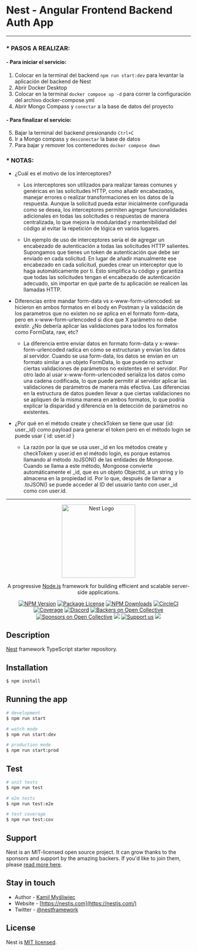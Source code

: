 # Nest - Angular Frontend Backend Auth App

---

### \* PASOS A REALIZAR:

#### - Para iniciar el servicio:

1. Colocar en la terminal del backend `npm run start:dev` para levantar la aplicación del backend de Nest
2. Abrir Docker Desktop
3. Colocar en la terminal `docker compose up -d` para correr la configuración del archivo docker-compose.yml
4. Abrir Mongo Compass y `conectar` a la base de datos del proyecto

#### - Para finalizar el servicio:

5. Bajar la terminal del backend presionando `Ctrl+C`
6. Ir a Mongo compass y `desconectar` la base de datos
7. Para bajar y remover los contenedores `docker compose down`

### \* NOTAS:

- ¿Cuál es el motivo de los interceptores?

  - Los interceptores son utilizados para realizar tareas comunes y genéricas en las solicitudes HTTP, como añadir encabezados, manejar errores o realizar transformaciones en los datos de la respuesta. Aunque la solicitud pueda estar inicialmente configurada como se desea, los interceptores permiten agregar funcionalidades adicionales en todas las solicitudes o respuestas de manera centralizada, lo que mejora la modularidad y mantenibilidad del código al evitar la repetición de lógica en varios lugares.

  - Un ejemplo de uso de interceptores sería el de agregar un encabezado de autenticación a todas las solicitudes HTTP salientes. Supongamos que tienes un token de autenticación que debe ser enviado en cada solicitud. En lugar de añadir manualmente ese encabezado en cada solicitud, puedes crear un interceptor que lo haga automáticamente por ti. Esto simplifica tu código y garantiza que todas las solicitudes tengan el encabezado de autenticación adecuado, sin importar en qué parte de tu aplicación se realicen las llamadas HTTP.

- Diferencias entre mandar form-data vs x-www-form-urlencoded: se hicieron en ambos formatos en el body en Postman y la validación de los parametros que no existen no se aplica en el formato form-data, pero en x-www-form-urlencoded si dice que X parámetro no debe existir. ¿No debería aplicar las validaciones para todos los formatos como FormData, raw, etc?

  - La diferencia entre enviar datos en formato form-data y x-www-form-urlencoded radica en cómo se estructuran y envían los datos al servidor. Cuando se usa form-data, los datos se envían en un formato similar a un objeto FormData, lo que puede no activar ciertas validaciones de parámetros no existentes en el servidor. Por otro lado al usar x-www-form-urlencoded serializa los datos como una cadena codificada, lo que puede permitir al servidor aplicar las validaciones de parámetros de manera más efectiva. Las diferencias en la estructura de datos pueden llevar a que ciertas validaciones no se apliquen de la misma manera en ambos formatos, lo que podría explicar la disparidad y diferencia en la detección de parámetros no existentes.

- ¿Por qué en el método create y checkToken se tiene que usar {id: user.\_id} como payload para generar el token pero en el método login se puede usar { id: user.id }

  - La razón por la que se usa user.\_id en los métodos create y checkToken y user.id en el método login, es porque estamos llamando al método .toJSON() de las entidades de Mongoose. Cuando se llama a este método, Mongoose convierte automáticamente el \_id, que es un objeto ObjectId, a un string y lo almacena en la propiedad id. Por lo que, después de llamar a .toJSON() se puede acceder al ID del usuario tanto con user.\_id como con user.id.

---

<p align="center">
  <a href="http://nestjs.com/" target="blank"><img src="https://nestjs.com/img/logo-small.svg" width="200" alt="Nest Logo" /></a>
</p>

[circleci-image]: https://img.shields.io/circleci/build/github/nestjs/nest/master?token=abc123def456
[circleci-url]: https://circleci.com/gh/nestjs/nest

  <p align="center">A progressive <a href="http://nodejs.org" target="_blank">Node.js</a> framework for building efficient and scalable server-side applications.</p>
    <p align="center">
<a href="https://www.npmjs.com/~nestjscore" target="_blank"><img src="https://img.shields.io/npm/v/@nestjs/core.svg" alt="NPM Version" /></a>
<a href="https://www.npmjs.com/~nestjscore" target="_blank"><img src="https://img.shields.io/npm/l/@nestjs/core.svg" alt="Package License" /></a>
<a href="https://www.npmjs.com/~nestjscore" target="_blank"><img src="https://img.shields.io/npm/dm/@nestjs/common.svg" alt="NPM Downloads" /></a>
<a href="https://circleci.com/gh/nestjs/nest" target="_blank"><img src="https://img.shields.io/circleci/build/github/nestjs/nest/master" alt="CircleCI" /></a>
<a href="https://coveralls.io/github/nestjs/nest?branch=master" target="_blank"><img src="https://coveralls.io/repos/github/nestjs/nest/badge.svg?branch=master#9" alt="Coverage" /></a>
<a href="https://discord.gg/G7Qnnhy" target="_blank"><img src="https://img.shields.io/badge/discord-online-brightgreen.svg" alt="Discord"/></a>
<a href="https://opencollective.com/nest#backer" target="_blank"><img src="https://opencollective.com/nest/backers/badge.svg" alt="Backers on Open Collective" /></a>
<a href="https://opencollective.com/nest#sponsor" target="_blank"><img src="https://opencollective.com/nest/sponsors/badge.svg" alt="Sponsors on Open Collective" /></a>
  <a href="https://paypal.me/kamilmysliwiec" target="_blank"><img src="https://img.shields.io/badge/Donate-PayPal-ff3f59.svg"/></a>
    <a href="https://opencollective.com/nest#sponsor"  target="_blank"><img src="https://img.shields.io/badge/Support%20us-Open%20Collective-41B883.svg" alt="Support us"></a>
  <a href="https://twitter.com/nestframework" target="_blank"><img src="https://img.shields.io/twitter/follow/nestframework.svg?style=social&label=Follow"></a>
</p>
  <!--[![Backers on Open Collective](https://opencollective.com/nest/backers/badge.svg)](https://opencollective.com/nest#backer)
  [![Sponsors on Open Collective](https://opencollective.com/nest/sponsors/badge.svg)](https://opencollective.com/nest#sponsor)-->

## Description

[Nest](https://github.com/nestjs/nest) framework TypeScript starter repository.

## Installation

```bash
$ npm install
```

## Running the app

```bash
# development
$ npm run start

# watch mode
$ npm run start:dev

# production mode
$ npm run start:prod
```

## Test

```bash
# unit tests
$ npm run test

# e2e tests
$ npm run test:e2e

# test coverage
$ npm run test:cov
```

## Support

Nest is an MIT-licensed open source project. It can grow thanks to the sponsors and support by the amazing backers. If you'd like to join them, please [read more here](https://docs.nestjs.com/support).

## Stay in touch

- Author - [Kamil Myśliwiec](https://kamilmysliwiec.com)
- Website - [https://nestjs.com](https://nestjs.com/)
- Twitter - [@nestframework](https://twitter.com/nestframework)

## License

Nest is [MIT licensed](LICENSE).
